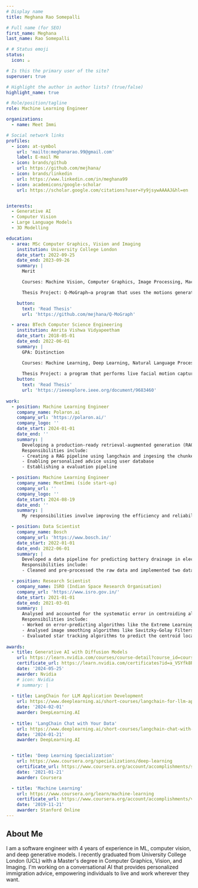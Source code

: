 ```yaml
---
# Display name
title: Meghana Rao Somepalli

# Full name (for SEO)
first_name: Meghana
last_name: Rao Somepalli

# # Status emoji
status:
  icon: ☕️

# Is this the primary user of the site?
superuser: true

# Highlight the author in author lists? (true/false)
highlight_name: true

# Role/position/tagline
role: Machine Learning Engineer

organizations:
  - name: Meet Immi

# Social network links
profiles:
  - icon: at-symbol
    url: 'mailto:meghanarao.99@gmail.com'
    label: E-mail Me
  - icon: brands/github
    url: https://github.com/mejhana/
  - icon: brands/linkedin
    url: https://www.linkedin.com/in/meghana99
  - icon: academicons/google-scholar
    url: https://scholar.google.com/citations?user=Yy9jsywAAAAJ&hl=en


interests:
  - Generative AI
  - Computer Vision
  - Large Language Models
  - 3D Modelling

education:
  - area: MSc Computer Graphics, Vision and Imaging
    institution: University College London
    date_start: 2022-09-25
    date_end: 2023-09-26
    summary: |
      Merit 

      Courses: Machine Vision, Computer Graphics, Image Processing, Machine Learning in Visual Computing, Acquisition and Processing of 3D Geometry, Inverse Problems in Imaging, Computational Modelling for Biomedical Imaging and Machine Learning in Medical Imaging

      Thesis Project: Q-MoGraph—a program that uses the motions generated from a generative model like VQ-VAE sampled using a transformer to generate new motions that follow a user-defined path while performing specific actions.

    button:
      text: 'Read Thesis'
      url: 'https://github.com/mejhana/Q-MoGraph'

  - area: BTech Computer Science Engineering
    institution: Amrita Vishwa Vidyapeetham
    date_start: 2018-05-01
    date_end: 2022-06-01
    summary: |
      GPA: Distinction

      Courses: Machine Learning, Deep Learning, Natural Language Processing
      
      Thesis Project: a program that performs live facial motion capture using a single camera to calculate facial motion tracking data that drove the weights of blendshapes of a 3D face model.
    button:
      text: 'Read Thesis'
      url: 'https://ieeexplore.ieee.org/document/9683460'
      
work:
  - position: Machine Learning Engineer 
    company_name: Polaron.ai
    company_url: 'https://polaron.ai/'
    company_logo: ''
    date_start: 2024-01-01
    date_end: ''
    summary: |
      Developing a production-ready retrieval-augmented generation (RAG) based conversational AI assistant that provides personalised immigration advice to empower people to live and work wherever they want. 
      Responsibilities include:
      - Creating a RAG pipeline using langchain and ingesing the chunked and parsed data scraped from official government websites
      - Enabling personalized advice using user database
      - Establishing a evaluation pipeline

  - position: Machine Learning Engineer 
    company_name: MeetImmi (side start-up)
    company_url: ''
    company_logo: ''
    date_start: 2024-08-19
    date_end: ''
    summary: |
      My responsibilities involve improving the efficiency and reliability of current machine learning models, establishing benchmarking and logging systems, and optimising hyperparameters.

  - position: Data Scientist
    company_name: Bosch
    company_url: 'https://www.bosch.in/'
    date_start: 2022-01-01
    date_end: 2022-06-01
    summary: |
      Developed a data pipeline for predicting battery drainage in electric vehicles and analysing influential features to analyse the necessary sensors for data collection.
      Responsibilities include:
      - Cleaned and pre-processed the raw data and implemented two data architectures: segmenting and bucketting models 

  - position: Research Scientist
    company_name: ISRO (Indian Space Research Organisation)
    company_url: 'https://www.isro.gov.in/'
    date_start: 2021-01-01
    date_end: 2021-03-01
    summary: |
      Analysed and accounted for the systematic error in centroiding algorithms like Centre of Mass (CoM) to increase the accuracy of finding the centre of star images. 
      Responsibilities include:
      - Worked on error-predicting algorithms like the Extreme Learning Machine with Bat algorithm as an optimiser (BA-ELM), 1D Gaussian Fitting, and Fast Gaussian Fitting; BA-ELM algorithm increased the accuracy of the CoM algorithm by 40%
      - Analysed image smoothing algorithms like Savitzky-Golay Filters and their effect on CoM accuracy
      - Evaluated star tracking algorithms to predict the centroid locations for faster extraction of stars from an image
      
awards:
  - title: Generative AI with Diffusion Models
    url: https://learn.nvidia.com/courses/course-detail?course_id=course-v1:DLI+S-FX-14+V1
    certificate_url: https://learn.nvidia.com/certificates?id=a_VSYfk8ReKvK7eiIA1xmQ
    date: '2024-05-25'
    awarder: Nvidia
    # icon: Nvidia
    # summary: |
      
  - title: LangChain for LLM Application Development
    url: https://www.deeplearning.ai/short-courses/langchain-for-llm-application-development
    date: '2024-02-01'
    awarder: DeepLearning.AI
 
  - title: 'LangChain Chat with Your Data'
    url: https://www.deeplearning.ai/short-courses/langchain-chat-with-your-data/
    date: '2024-01-21'
    awarder: DeepLearning.AI


  - title: 'Deep Learning Specialization'
    url: https://www.coursera.org/specializations/deep-learning
    certificate_url: https://www.coursera.org/account/accomplishments/specialization/PMKWEPRFKHBT
    date: '2021-01-21'
    awarder: Coursera

  - title: 'Machine Learning'
    url: https://www.coursera.org/learn/machine-learning
    certificate_url: https://www.coursera.org/account/accomplishments/verify/U3HZMLEKY9G3
    date: '2019-11-21'
    awarder: Stanford Online
---
```


## About Me

I am a software engineer with 4 years of experience in ML, computer vision, and deep generative models. I recently graduated from University College London (UCL) with a Master's degree in Computer Graphics, Vision, and Imaging. I'm working on a conversational AI that provides personalized immigration advice, empowering individuals to live and work wherever they want.
